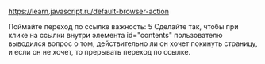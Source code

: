 https://learn.javascript.ru/default-browser-action

Поймайте переход по ссылке
важность: 5
Сделайте так, чтобы при клике на ссылки внутри элемента id="contents" пользователю выводился вопрос о том, действительно ли он хочет покинуть страницу, и если он не хочет, то прерывать переход по ссылке.
